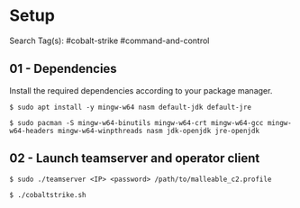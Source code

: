 # Setup

Search Tag(s): #cobalt-strike #command-and-control

## 01 - Dependencies

Install the required dependencies according to your package manager.

```
$ sudo apt install -y mingw-w64 nasm default-jdk default-jre

$ sudo pacman -S mingw-w64-binutils mingw-w64-crt mingw-w64-gcc mingw-w64-headers mingw-w64-winpthreads nasm jdk-openjdk jre-openjdk
```

## 02 - Launch teamserver and operator client

```
$ sudo ./teamserver <IP> <password> /path/to/malleable_c2.profile

$ ./cobaltstrike.sh
```